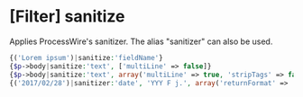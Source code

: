 # [Filter] sanitize

Applies ProcessWire's sanitizer. The alias "sanitizer" can also be used.

```php
{('Lorem ipsum')|sanitize:'fieldName'}
{$p->body|sanitize:'text', ['multiLine' => false]}
{$p->body|sanitize:'text', array('multiLine' => true, 'stripTags' => false)}
{('2017/02/28')|sanitizer:'date', 'YYY F j.', array('returnFormat' => 'Y. F j.')}
```